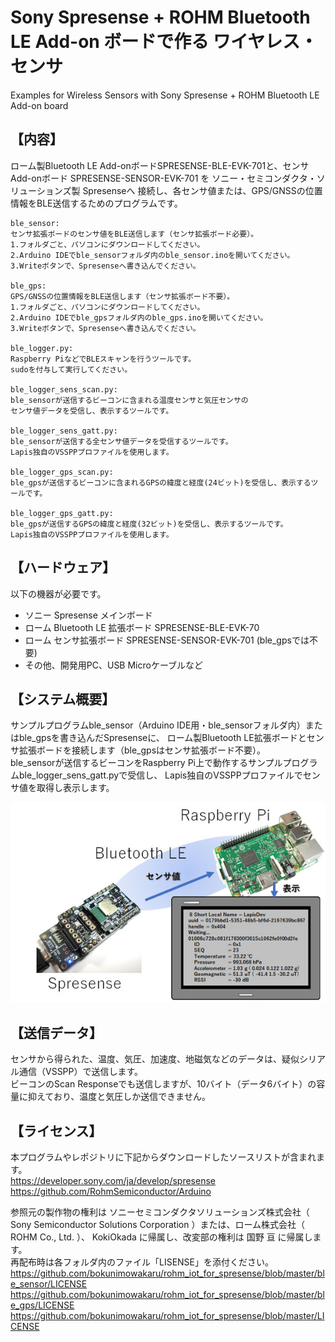 # Sony Spresense + ROHM Bluetooth LE Add-on ボードで作る ワイヤレス・センサ
Examples for Wireless Sensors with Sony Spresense + ROHM Bluetooth LE Add-on board

## 【内容】  
ローム製Bluetooth LE Add-onボードSPRESENSE-BLE-EVK-701と、センサAdd-onボード
SPRESENSE-SENSOR-EVK-701 を ソニー・セミコンダクタ・ソリューションズ製 Spresenseへ
接続し、各センサ値または、GPS/GNSSの位置情報をBLE送信するためのプログラムです。  

	ble_sensor:
	センサ拡張ボードのセンサ値をBLE送信します（センサ拡張ボード必要）。
	1.フォルダごと、パソコンにダウンロードしてください。
	2.Arduino IDEでble_sensorフォルダ内のble_sensor.inoを開いてください。
	3.Writeボタンで、Spresenseへ書き込んでください。
	
	ble_gps:
	GPS/GNSSの位置情報をBLE送信します（センサ拡張ボード不要）。
	1.フォルダごと、パソコンにダウンロードしてください。
	2.Arduino IDEでble_gpsフォルダ内のble_gps.inoを開いてください。
	3.Writeボタンで、Spresenseへ書き込んでください。
	
	ble_logger.py:
	Raspberry PiなどでBLEスキャンを行うツールです。
	sudoを付与して実行してください。
	
	ble_logger_sens_scan.py:
	ble_sensorが送信するビーコンに含まれる温度センサと気圧センサの
	センサ値データを受信し、表示するツールです。
	
	ble_logger_sens_gatt.py:
	ble_sensorが送信する全センサ値データを受信するツールです。
	Lapis独自のVSSPPプロファイルを使用します。
	
	ble_logger_gps_scan.py:
	ble_gpsが送信するビーコンに含まれるGPSの緯度と経度(24ビット)を受信し、表示するツールです。
	
	ble_logger_gps_gatt.py:
	ble_gpsが送信するGPSの緯度と経度(32ビット)を受信し、表示するツールです。
	Lapis独自のVSSPPプロファイルを使用します。

## 【ハードウェア】  

以下の機器が必要です。  

- ソニー Spresense メインボード  
- ローム Bluetooth LE 拡張ボード SPRESENSE-BLE-EVK-70  
- ローム センサ拡張ボード SPRESENSE-SENSOR-EVK-701 (ble_gpsでは不要)  
- その他、開発用PC、USB Microケーブルなど

## 【システム概要】  

サンプルプログラムble_sensor（Arduino IDE用・ble_sensorフォルダ内）またはble_gpsを書き込んだSpresenseに、
ローム製Bluetooth LE拡張ボードとセンサ拡張ボードを接続します（ble_gpsはセンサ拡張ボード不要）。  
ble_sensorが送信するビーコンをRaspberry Pi上で動作するサンプルプログラムble_logger_sens_gatt.pyで受信し、
Lapis独自のVSSPPプロファイルでセンサ値を取得し表示します。

![](images/fig1_spresense.jpg)

## 【送信データ】  
センサから得られた、温度、気圧、加速度、地磁気などのデータは、疑似シリアル通信（VSSPP）で送信します。  
ビーコンのScan Responseでも送信しますが、10バイト（データ6バイト）の容量に抑えており、温度と気圧しか送信できません。  

## 【ライセンス】
本プログラムやレポジトリに下記からダウンロードしたソースリストが含まれます。  
https://developer.sony.com/ja/develop/spresense
https://github.com/RohmSemiconductor/Arduino
  
参照元の製作物の権利は ソニーセミコンダクタソリューションズ株式会社（ Sony Semiconductor Solutions Corporation ）または、ローム株式会社（ ROHM Co., Ltd. ）、 KokiOkada に帰属し、改変部の権利は 国野 亘 に帰属します。  
再配布時は各フォルダ内のファイル「LISENSE」を添付ください。
https://github.com/bokunimowakaru/rohm_iot_for_spresense/blob/master/ble_sensor/LICENSE
https://github.com/bokunimowakaru/rohm_iot_for_spresense/blob/master/ble_gps/LICENSE
https://github.com/bokunimowakaru/rohm_iot_for_spresense/blob/master/LICENSE
